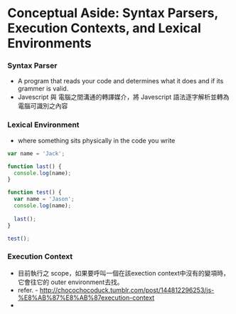 ﻿# Conceptual Aside: Syntax Parsers, Execution Contexts, and Lexical Environments



### Syntax Parser
  - A program that reads your code and determines what it does and if its grammer is valid.
  - Javescript 與 電腦之間溝通的轉譯媒介，將 Javescript 語法逐字解析並轉為電腦可識別之內容


### Lexical Environment
  - where something sits physically in the code you write
```javascript
var name = 'Jack';

function last() {
  console.log(name);
}

function test() {
  var name = 'Jason';
  console.log(name);
  
  last();
}

test();
```
[id]: ec.jpg

### Execution Context
  - 目前執行之 scope，如果要呼叫一個在該exection context中沒有的變項時，它會往它的 outer environment去找。
  - refer. - http://chocochocoduck.tumblr.com/post/144812296253/js-%E8%AB%87%E8%AB%87execution-context
  - 
[id]: ec.jpg